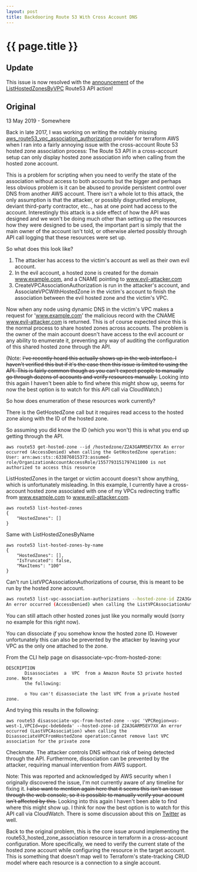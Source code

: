 ```yaml
---
layout: post
title: Backdooring Route 53 With Cross Account DNS
---
```


{{ page.title }}
================

## Update

This issue is now resolved with the [announcement](https://docs.aws.amazon.com/Route53/latest/APIReference/API_ListHostedZonesByVPC.html) of the [ListHostedZonesByVPC](https://docs.aws.amazon.com/Route53/latest/APIReference/API_ListHostedZonesByVPC.html) Route53 API action!

## Original

<p class="meta">13 May 2019 - Somewhere</p>

Back in late 2017, I was working on writing the notably missing [aws_route53_&shy;vpc_association_authorization](https://github.com/terraform-providers/terraform-provider-aws/pull/2005) provider for terraform AWS when I ran into a fairly annoying issue with the cross-account Route 53 hosted zone association process: The Route 53 API in a cross-account setup can only display hosted zone association info when calling from the hosted zone account.

This is a problem for scripting when you need to verify the state of the association without access to both accounts but the bigger and perhaps less obvious problem is it can be abused to provide persistent control over DNS from another AWS account. There isn't a whole lot to this attack, the only assumption is that the attacker, or possibly disgruntled employee, deviant third-party contractor, etc.., has at one point had access to the account. Interestingly this attack is a side effect of how the API was designed and we won't be doing much other than setting up the resources how they were designed to be used, the important part is simply that the main owner of the account isn't told, or otherwise alerted possibly through API call logging that these resources were set up.

So what does this look like?
  1. The attacker has access to the victim's account as well as their own evil account.
  2. In the evil account, a hosted zone is created for the domain www.example.com, and a CNAME pointing to www.evil-attacker.com
  2. CreateVPCAssociationAuthorization is run in the attacker's account, and Associate&shy;VPCWithHostedZone in the victim's account to finish the association between the evil hosted zone and the victim's VPC.

Now when any node using dynamic DNS in the victim's VPC makes a request for 'www.example.com' the malicious record with the CNAME www.evil-attacker.com is returned. This is of course expected since this is the normal process to share hosted zones across accounts. The problem is the owner of the main account doesn't have access to the evil account or any ability to enumerate it, preventing any way of auditing the configuration of this shared hosted zone through the API.

(Note: <s>I've recently heard this actually shows up in the web interface. I haven't verified this but if it's the case then this issue is limited to using the API. This is fairly common though as you can't expect people to manually go through dozens of accounts and verify resources manually.</s> Looking into this again I haven't been able to find where this might show up, seems for now the best option is to watch for this API call via CloudWatch.)

So how does enumeration of these resources work currently?

There is the GetHostedZone call but it requires read access to the hosted zone along with the ID of the hosted zone.

So assuming you did know the ID (which you won't) this is what you end up getting through the API.
```wrap
aws route53 get-hosted-zone --id /hostedzone/Z2A3GARM5EV7XX An error occurred (AccessDenied) when calling the GetHostedZone operation: User: arn:aws:sts::633876015373:assumed-role/OrganizationAccountAccessRole/1557793151797411000 is not authorized to access this resource
```

ListHostedZones in the target or victim account doesn't show anything, which is unfortunately misleading. In this example, I currently have a cross-account hosted zone associated with one of my VPCs redirecting traffic from www.example.com to www.evil-attacker.com.
```
aws route53 list-hosted-zones
{
    "HostedZones": []
}
```

Same with ListHostedZonesByName
```
aws route53 list-hosted-zones-by-name
{
    "HostedZones": [],
    "IsTruncated": false,
    "MaxItems": "100"
}
```

Can't run ListVPCAssociationAuthorizations of course, this is meant to be run by the hosted zone account.

```bash
aws route53 list-vpc-association-authorizations --hosted-zone-id Z2A3GARM5EV7XX
An error occurred (AccessDenied) when calling the ListVPCAssociationAuthorizations operation: User: arn:aws:sts::633876015373:assumed-role/OrganizationAccountAccessRole/1557793151797411000 is not authorized to access this resource
```

You can still attach other hosted zones just like you normally would (sorry no example for this right now).

You can dissociate *if* you somehow know the hosted zone ID. However unfortunately this can also be prevented by the attacker by leaving your VPC as the only one attached to the zone.

From the CLI help page on disassociate-vpc-from-hosted-zone:
```
DESCRIPTION
       Disassociates  a  VPC  from a Amazon Route 53 private hosted zone. Note
       the following:

       o You can't disassociate the last VPC from a private hosted zone.
```

And trying this results in the following:
```wrap
aws route53 disassociate-vpc-from-hosted-zone --vpc 'VPCRegion=us-west-1,VPCId=vpc-bde6deda' --hosted-zone-id Z2A3GARM5EV7XX An error occurred (LastVPCAssociation) when calling the DisassociateVPCFromHostedZone operation:Cannot remove last VPC association for the private zone
```

Checkmate. The attacker controls DNS without risk of being detected through the API. Furthermore, dissociation can be prevented by the attacker, requiring manual intervention from AWS support.

Note: This was reported and acknowledged by AWS security when I originally discovered the issue, I'm not currently aware of any timeline for fixing it. <s>I also want to mention again here that it seems this isn't an issue through the web console, so it is possible to manually verify your account isn't affected by this.</s> Looking into this again I haven't been able to find where this might show up. I think for now the best option is to watch for this API call via CloudWatch. There is some discussion about this on [Twitter](https://twitter.com/0xdabbad00/status/1225452593234640897?s=20) as well.

Back to the original problem, this is the core issue around implementing the route53_hosted_zone_association resource in terraform in a cross-account configuration. More specifically, we need to verify the current state of the hosted zone account while configuring the resource in the target account. This is something that doesn't map well to Terraform's state-tracking CRUD model where each resource is a connection to a single account.

